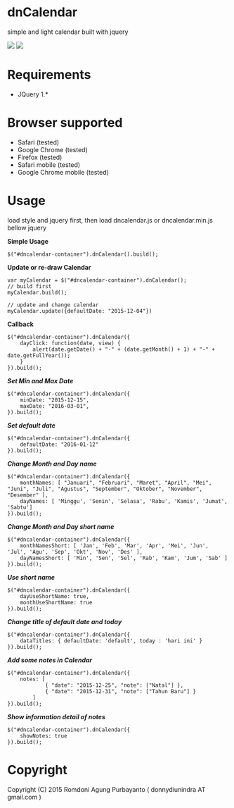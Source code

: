 # dnCalendar
simple and light calendar built with jquery

<img src="https://dl.dropboxusercontent.com/u/195810077/dnCalendar-1.png"/>

<img src="https://dl.dropboxusercontent.com/u/195810077/dnCalendar-2.png"/>


# Requirements

* JQuery 1.*


# Browser supported

* Safari (tested)
* Google Chrome (tested)
* Firefox (tested)
* Safari mobile (tested)
* Google Chrome mobile (tested)



**Usage**    
========

load style and jquery first, then load dncalendar.js or dncalendar.min.js bellow jquery


**Simple Usage**

```
$("#dncalendar-container").dnCalendar().build();
```


**Update or re-draw Calendar**

```
var myCalendar = $("#dncalendar-container").dnCalendar();
// build first
myCalendar.build();

// update and change calendar
myCalendar.update({defaultDate: "2015-12-04"})
```


**Callback**

```
$("#dncalendar-container").dnCalendar({
	dayClick: function(date, view) {
    	alert(date.getDate() + "-" + (date.getMonth() + 1) + "-" + date.getFullYear());
    }
}).build();
```


***Set Min and Max Date***

```
$("#dncalendar-container").dnCalendar({
	minDate: "2015-12-15",
	maxDate: "2016-03-01",
}).build();
```


***Set default date***

```
$("#dncalendar-container").dnCalendar({
	defaultDate: "2016-01-12"
}).build();
```


***Change Month and Day name***

```
$("#dncalendar-container").dnCalendar({
	monthNames: [ "Januari", "Februari", "Maret", "April", "Mei", "Juni", "Juli", "Agustus", "September", "Oktober", "November", "Desember" ], 
	dayNames: [ 'Minggu', 'Senin', 'Selasa', 'Rabu', 'Kamis', 'Jumat', 'Sabtu']
}).build();
```


***Change Month and Day short name***

```
$("#dncalendar-container").dnCalendar({
	monthNamesShort: [ 'Jan', 'Feb', 'Mar', 'Apr', 'Mei', 'Jun', 'Jul', 'Agu', 'Sep', 'Okt', 'Nov', 'Des' ],
	dayNamesShort: [ 'Min', 'Sen', 'Sel', 'Rab', 'Kam', 'Jum', 'Sab' ]
}).build();
```


***Use short name***

```
$("#dncalendar-container").dnCalendar({
	dayUseShortName: true,
    monthUseShortName: true
}).build();
```


***Change title of default date and today***

```
$("#dncalendar-container").dnCalendar({
	dataTitles: { defaultDate: 'default', today : 'hari ini' }
}).build();
```


***Add some notes in Calendar***

```
$("#dncalendar-container").dnCalendar({
	notes: [
    		{ "date": "2015-12-25", "note": ["Natal"] },
    		{ "date": "2015-12-31", "note": ["Tahun Baru"] }
    	]
}).build();
```


***Show information detail of notes***

```
$("#dncalendar-container").dnCalendar({
	showNotes: true
}).build();
```



# Copyright

Copyright (C) 2015 Romdoni Agung Purbayanto ( donnydiunindra AT gmail.com )

